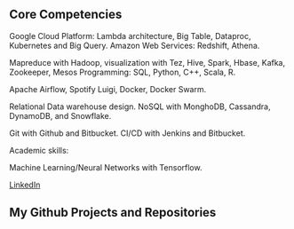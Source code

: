 ## Core Competencies

Google Cloud Platform: Lambda architecture, Big Table, Dataproc, Kubernetes and Big Query. 
Amazon Web Services: Redshift, Athena. 

Mapreduce with Hadoop, visualization with Tez, Hive, Spark, Hbase, Kafka, Zookeeper, Mesos Programming: SQL, Python, C++, Scala, R.

Apache Airflow, Spotify Luigi, Docker, Docker Swarm.

Relational Data warehouse design. NoSQL with MonghoDB, Cassandra, DynamoDB, and Snowflake. 

Git with Github and Bitbucket. CI/CD with Jenkins and Bitbucket.

Academic skills:

Machine Learning/Neural Networks with Tensorflow.

[LinkedIn](https://linkedin.com/in/tomtolleson)

## My Github Projects and Repositories



